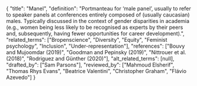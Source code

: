 {
    "title": "Manel",
    "definition": "Portmanteau for ‘male panel’, usually to refer to speaker panels at conferences entirely composed of (usually caucasian) males. Typically discussed in the context of gender disparities in academia (e.g., women being less likely to be recognised as experts by their peers and, subsequently, having fewer opportunities for career development).",
    "related_terms": ["Bropenscience", "Diversity", "Equity", "Feminist psychology", "Inclusion", "Under-representation"],
    "references": ["Bouvy and Mujoomdar (2019)", "Goodman and Pepinsky (2019)", "Nittrouer et al. (2018)", "Rodriguez and Günther (2020)"],
    "alt_related_terms": [null],
    "drafted_by": ["Sam Parsons"],
    "reviewed_by": ["Mahmoud Elsherif", "Thomas Rhys Evans", "Beatrice Valentini", "Christopher Graham", "Flávio Azevedo"]
  }

